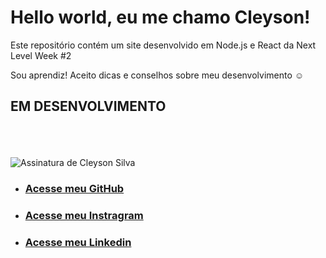  # Hello world, eu me chamo Cleyson!
 Este repositório contém um site desenvolvido em Node.js e React da Next Level Week #2

 Sou aprendiz! Aceito dicas e conselhos sobre meu desenvolvimento :relaxed:
 
 ## EM DESENVOLVIMENTO


<br><br><br>
<img src="https://raw.githubusercontent.com/cleysonsilvame/cleysonsilvame.github.io/master/minha-assinatura/render/assinatura.png" alt="Assinatura de Cleyson Silva"><br>

- ### [Acesse meu GitHub](https://www.github.com/cleysonsilvame)
- ### [Acesse meu Instragram](https://www.instagram.com/cleysonsilva.me/)
- ### [Acesse meu Linkedin](https://www.linkedin.com/in/cleyson-silva-639b01188/)

